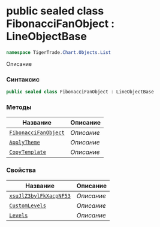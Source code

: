
# public sealed class FibonacciFanObject : LineObjectBase
```csharp
namespace TigerTrade.Chart.Objects.List
```



Описание

### Синтаксис
```csharp
public sealed class FibonacciFanObject : LineObjectBase
```


### Методы
| Название | Описание |
| --- | --- |
| [`FibonacciFanObject`](./FibonacciFanObject.cs/Методы/FibonacciFanObject.md) | *Описание* |
| [`ApplyTheme`](./FibonacciFanObject.cs/Методы/ApplyTheme.md) | *Описание* |
| [`CopyTemplate`](./FibonacciFanObject.cs/Методы/CopyTemplate.md) | *Описание* |

### Свойства
| Название | Описание |
| --- | --- |
| [`xsuJlZ3bylFkXacpNF53`](./FibonacciFanObject.cs/Свойства/xsuJlZ3bylFkXacpNF53.md) | *Описание* |
| [`CustomLevels`](./FibonacciFanObject.cs/Свойства/CustomLevels.md) | *Описание* |
| [`Levels`](./FibonacciFanObject.cs/Свойства/Levels.md) | *Описание* |



